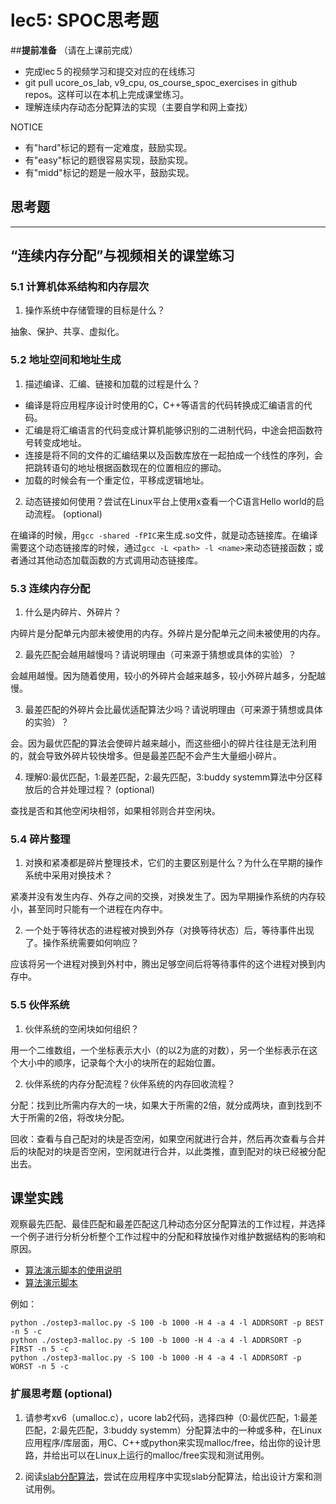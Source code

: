 # lec5: SPOC思考题

##**提前准备**
（请在上课前完成）

- 完成lec５的视频学习和提交对应的在线练习
- git pull ucore_os_lab, v9_cpu, os_course_spoc_exercises in github repos。这样可以在本机上完成课堂练习。
- 理解连续内存动态分配算法的实现（主要自学和网上查找）

NOTICE
- 有"hard"标记的题有一定难度，鼓励实现。
- 有"easy"标记的题很容易实现，鼓励实现。
- 有"midd"标记的题是一般水平，鼓励实现。


## 思考题
---

## “连续内存分配”与视频相关的课堂练习

### 5.1 计算机体系结构和内存层次

1. 操作系统中存储管理的目标是什么？

抽象、保护、共享、虚拟化。

### 5.2 地址空间和地址生成

1. 描述编译、汇编、链接和加载的过程是什么？

- 编译是将应用程序设计时使用的C，C++等语言的代码转换成汇编语言的代码。
- 汇编是将汇编语言的代码变成计算机能够识别的二进制代码，中途会把函数符号转变成地址。
- 连接是将不同的文件的汇编结果以及函数库放在一起拍成一个线性的序列，会把跳转语句的地址根据函数现在的位置相应的挪动。
- 加载的时候会有一个重定位，平移成逻辑地址。

2. 动态链接如何使用？尝试在Linux平台上使用x查看一个C语言Hello world的启动流程。  (optional)

在编译的时候，用`gcc -shared -fPIC`来生成.so文件，就是动态链接库。在编译需要这个动态链接库的时候，通过`gcc -L <path> -l <name>`来动态链接函数；或者通过其他动态加载函数的方式调用动态链接库。

### 5.3 连续内存分配

1. 什么是内碎片、外碎片？

内碎片是分配单元内部未被使用的内存。外碎片是分配单元之间未被使用的内存。

2. 最先匹配会越用越慢吗？请说明理由（可来源于猜想或具体的实验）？

会越用越慢。因为随着使用，较小的外碎片会越来越多，较小外碎片越多，分配越慢。

3. 最差匹配的外碎片会比最优适配算法少吗？请说明理由（可来源于猜想或具体的实验）？

会。因为最优匹配的算法会使碎片越来越小，而这些细小的碎片往往是无法利用的，就会导致外碎片较快增多。但是最差匹配不会产生大量细小碎片。

4. 理解0:最优匹配，1:最差匹配，2:最先匹配，3:buddy systemm算法中分区释放后的合并处理过程？ (optional)

查找是否和其他空闲块相邻，如果相邻则合并空闲块。

### 5.4 碎片整理

1. 对换和紧凑都是碎片整理技术，它们的主要区别是什么？为什么在早期的操作系统中采用对换技术？  

紧凑并没有发生内存、外存之间的交换，对换发生了。因为早期操作系统的内存较小，甚至同时只能有一个进程在内存中。

2. 一个处于等待状态的进程被对换到外存（对换等待状态）后，等待事件出现了。操作系统需要如何响应？

应该将另一个进程对换到外村中，腾出足够空间后将等待事件的这个进程对换到内存中。

### 5.5 伙伴系统

1. 伙伴系统的空闲块如何组织？

用一个二维数组，一个坐标表示大小（的以2为底的对数），另一个坐标表示在这个大小中的顺序，记录每个大小的块所在的起始位置。

2. 伙伴系统的内存分配流程？伙伴系统的内存回收流程？

分配：找到比所需内存大的一块，如果大于所需的2倍，就分成两块，直到找到不大于所需的2倍，将改块分配。

回收：查看与自己配对的块是否空闲，如果空闲就进行合并，然后再次查看与合并后的块配对的块是否空闲，空闲就进行合并，以此类推，直到配对的块已经被分配出去。

## 课堂实践

观察最先匹配、最佳匹配和最差匹配这几种动态分区分配算法的工作过程，并选择一个例子进行分析分析整个工作过程中的分配和释放操作对维护数据结构的影响和原因。

  * [算法演示脚本的使用说明](https://github.com/chyyuu/os_tutorial_lab/blob/master/ostep/ostep3-malloc.md)
  * [算法演示脚本](https://github.com/chyyuu/os_tutorial_lab/blob/master/ostep/ostep3-malloc.py)

例如：
```
python ./ostep3-malloc.py -S 100 -b 1000 -H 4 -a 4 -l ADDRSORT -p BEST -n 5 -c
python ./ostep3-malloc.py -S 100 -b 1000 -H 4 -a 4 -l ADDRSORT -p FIRST -n 5 -c
python ./ostep3-malloc.py -S 100 -b 1000 -H 4 -a 4 -l ADDRSORT -p WORST -n 5 -c
```

### 扩展思考题 (optional)

1. 请参考xv6（umalloc.c），ucore lab2代码，选择四种（0:最优匹配，1:最差匹配，2:最先匹配，3:buddy systemm）分配算法中的一种或多种，在Linux应用程序/库层面，用C、C++或python来实现malloc/free，给出你的设计思路，并给出可以在Linux上运行的malloc/free实现和测试用例。


2. 阅读[slab分配算法](http://en.wikipedia.org/wiki/Slab_allocation)，尝试在应用程序中实现slab分配算法，给出设计方案和测试用例。
